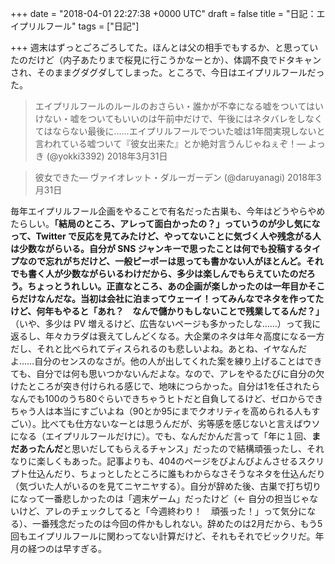 
+++
date = "2018-04-01 22:27:38 +0000 UTC"
draft = false
title = "日記：エイプリルフール"
tags = ["日記"]

+++
週末はずっとごろごろしてた。ほんとは父の相手でもするか、と思っていたのだけど（内子あたりまで桜見に行こうかなーとか）、体調不良でドタキャンされ、そのままグダグダしてしまった。ところで、今日はエイプリルフールだった。

>エイプリルフールのルールのおさらい・誰かが不幸になる嘘をついてはいけない・嘘をついてもいいのは午前中だけで、午後にはネタバレをしなくてはならない最後に……エイプリルフールでついた嘘は1年間実現しないと言われている嘘ついて『彼女出来た』とか絶対言うんじゃねぇぞ！— よっき (@yokki3392) 2018年3月31日<script async="" src="https://platform.twitter.com/widgets.js" charset="utf-8"></script>

>彼女できた— ヴァイオレット・ダルーガーデン (@daruyanagi) 2018年3月31日<script async="" src="https://platform.twitter.com/widgets.js" charset="utf-8"></script>

毎年エイプリルフール企画をやることで有名だった古巣も、今年はどうやらやめたらしい。**「結局のところ、アレって面白かったの？」**っていうのが少し気になって、Twitter で反応を見てみたけど、やってないことに気づく人や残念がる人は少数ながらいる。自分が SNS ジャンキーで思ったことは何でも投稿するタイプなので忘れがちだけど、一般ピーポーは思っても書かない人がほとんど。それでも書く人が少数ながらいるわけだから、多少は楽しんでもらえていたのだろう。ちょっとうれしい。正直なところ、あの企画が楽しかったのは一年目かそこらだけなんだな。当初は会社に泊まってウェーイ！ってみんなでネタを作ってたけど、何年もやると**「あれ？　なんで儲かりもしないことで残業してるんだ？」**（いや、多少は PV 増えるけど、広告ないページも多かったしな……）って我に返るし、年々カラダは衰えてしんどくなる。大企業のネタは年々高度になる一方だし、それと比べられてディスられるのも悲しいよね。あとね、イヤなんだよ……自分のセンスのなさが。他の人が出してくれた案を練り上げることはできても、自分では何も思いつかないんだよな。なので、アレをやるたびに自分の欠けたところが突き付けられる感じで、地味につらかった。自分は1を任されたらなんでも100のうち80ぐらいできちゃうヒトだと自負してるけど、ゼロからできちゃう人は本当にすごいよね（90とか95にまでクオリティを高められる人もすごい）。比べても仕方ないなーとは思うんだが、劣等感を感じないと言えばウソになる（エイプリルフールだけに）。でも、なんだかんだ言って「年に１回、**まだあったんだ**と思いだしてもらえるチャンス」だったので結構頑張ったし、それなりに楽しくもあった。記事よりも、404のページをびよんびよんさせるスクリプト仕込んだり、ちょっとしたところに誰もわからなさそうなネタを仕込んだり（気づいた人がいるのを見てニヤニヤする）。自分が辞めた後、古巣で打ち切りになって一番悲しかったのは「週末ゲーム」だったけど（← 自分の担当じゃないけど、アレのチェックしてると「今週終わり！　頑張った！」って気分になる）、一番残念だったのは今回の件かもしれない。辞めたのは2月だから、もう5回もエイプリルフールに関わってない計算だけど、それもそれでビックリだ。年月の経つのは早すぎる。


